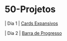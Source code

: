# 50-Projetos


| Dia 1  | [Cards Expansivos](https://chrisrl95.github.io/50-Projetos/Expanding-cards/)

| Dia 2  | [Barra de Progresso](https://chrisrl95.github.io/50-Projetos/Progress-bar/)
